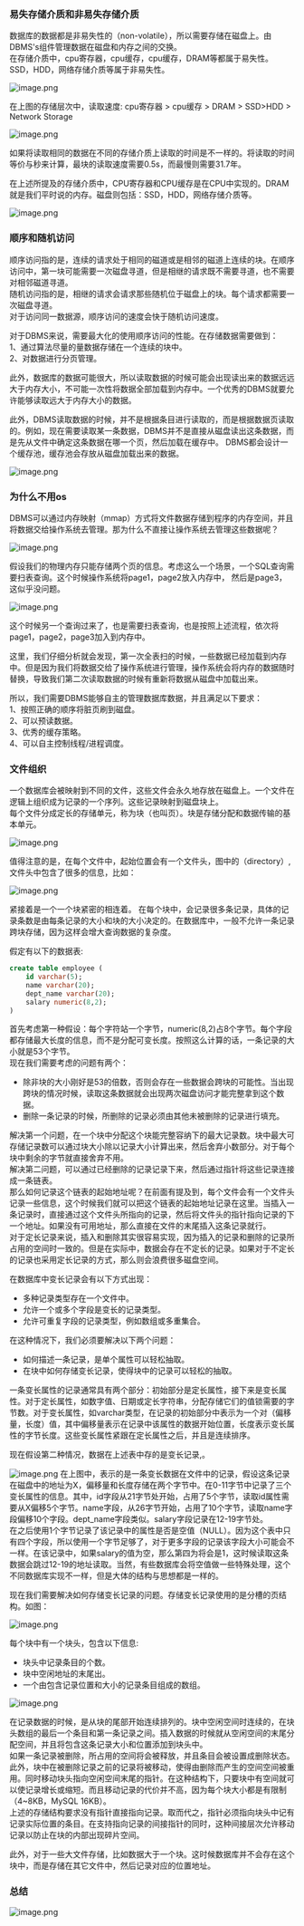 ### 易失存储介质和非易失存储介质

数据库的数据都是非易失性的（non-volatile），所以需要存储在磁盘上。由DBMS's组件管理数据在磁盘和内存之间的交换。  
在存储介质中，cpu寄存器，cpu缓存，cpu缓存，DRAM等都属于易失性。SSD，HDD，网络存储介质等属于非易失性。

![image.png](https://p3-juejin.byteimg.com/tos-cn-i-k3u1fbpfcp/aa8eea3bd0524d80ad911bb4bbca6329~tplv-k3u1fbpfcp-watermark.image?)

在上图的存储层次中，读取速度: cpu寄存器 > cpu缓存 > DRAM > SSD>HDD > Network Storage

![image.png](https://p3-juejin.byteimg.com/tos-cn-i-k3u1fbpfcp/a55c8a20fad74c53934e9ea663880f7e~tplv-k3u1fbpfcp-watermark.image?) 

如果将读取相同的数据在不同的存储介质上读取的时间是不一样的。将读取的时间等价与秒来计算，最块的读取速度需要0.5s，而最慢则需要31.7年。  

在上述所提及的存储介质中，CPU寄存器和CPU缓存是在CPU中实现的。DRAM就是我们平时说的内存。磁盘则包括：SSD，HDD，网络存储介质等。

![image.png](https://p1-juejin.byteimg.com/tos-cn-i-k3u1fbpfcp/20a51096fdc844d1893f553ed932d7fa~tplv-k3u1fbpfcp-watermark.image?)

### 顺序和随机访问
顺序访问指的是，连续的请求处于相同的磁道或是相邻的磁道上连续的块。在顺序访问中，第一块可能需要一次磁盘寻道，但是相继的请求既不需要寻道，也不需要对相邻磁道寻道。   
随机访问指的是，相继的请求会请求那些随机位于磁盘上的块。每个请求都需要一次磁盘寻道。  
对于访问同一数据源，顺序访问的速度会快于随机访问速度。  

对于DBMS来说，需要最大化的使用顺序访问的性能。在存储数据需要做到：  
1、通过算法尽量的量数据存储在一个连续的块中。  
2、对数据进行分页管理。   

此外，数据库的数据可能很大，所以读取数据的时候可能会出现读出来的数据远远大于内存大小，不可能一次性将数据全部加载到内存中。一个优秀的DBMS就要允许能够读取远大于内存大小的数据。  

此外，DBMS读取数据的时候，并不是根据条目进行读取的，而是根据数据页读取的。例如，现在需要读取某一条数据，DBMS并不是直接从磁盘读出这条数据，而是先从文件中确定这条数据在哪一个页，然后加载在缓存中。
DBMS都会设计一个缓存池，缓存池会存放从磁盘加载出来的数据。


![image.png](https://p3-juejin.byteimg.com/tos-cn-i-k3u1fbpfcp/b628e5b1a71740188057c128ea8de68a~tplv-k3u1fbpfcp-watermark.image?)

### 为什么不用os
DBMS可以通过内存映射（mmap）方式将文件数据存储到程序的内存空间，并且将数据交给操作系统去管理。那为什么不直接让操作系统去管理这些数据呢？  

![image.png](https://p6-juejin.byteimg.com/tos-cn-i-k3u1fbpfcp/b5f265c455644969b51c7b09e4ef7eeb~tplv-k3u1fbpfcp-watermark.image?)

假设我们的物理内存只能存储两个页的信息。考虑这么一个场景，一个SQL查询需要扫表查询。这个时候操作系统将page1，page2放入内存中， 然后是page3，这似乎没问题。 

![image.png](https://p1-juejin.byteimg.com/tos-cn-i-k3u1fbpfcp/e416971e65c14b90a7bc8cde83b22995~tplv-k3u1fbpfcp-watermark.image?)

这个时候另一个查询过来了，也是需要扫表查询，也是按照上述流程，依次将page1，page2，page3加入到内存中。

这里，我们仔细分析就会发现，第一次全表扫的时候，一些数据已经加载到内存中。但是因为我们将数据交给了操作系统进行管理，操作系统会将内存的数据随时替换，导致我们第二次读取数据的时候有重新将数据从磁盘中加载出来。  

所以，我们需要DBMS能够自主的管理数据库数据，并且满足以下要求：  
1、按照正确的顺序将脏页刷到磁盘。  
2、可以预读数据。  
3、优秀的缓存策略。   
4、可以自主控制线程/进程调度。  

### 文件组织 
一个数据库会被映射到不同的文件，这些文件会永久地存放在磁盘上。一个文件在逻辑上组织成为记录的一个序列。这些记录映射到磁盘块上。  
每个文件分成定长的存储单元，称为块（也叫页）。块是存储分配和数据传输的基本单元。

![image.png](https://p3-juejin.byteimg.com/tos-cn-i-k3u1fbpfcp/30265a132c5b44259cc608e314d1c93e~tplv-k3u1fbpfcp-watermark.image?)

值得注意的是，在每个文件中，起始位置会有一个文件头，图中的（directory）,文件头中包含了很多的信息，比如：  

![image.png](https://p1-juejin.byteimg.com/tos-cn-i-k3u1fbpfcp/86347576b025413fad3281d33ddff538~tplv-k3u1fbpfcp-watermark.image?)

紧接着是一个一个块紧密的相连着。 在每个块中，会记录很多条记录，具体的记录条数是由每条记录的大小和块的大小决定的。在数据库中，一般不允许一条记录跨块存储，因为这样会增大查询数据的复杂度。  

假定有以下的数据表:
```sql
create table employee (
    id varchar(5);
    name varchar(20);
    dept_name varchar(20);
    salary numeric(8,2);
)
```
首先考虑第一种假设：每个字符站一个字节，numeric(8,2)占8个字节。每个字段都存储最大长度的信息，而不是分配可变长度。按照这么计算的话，一条记录的大小就是53个字节。  
现在我们需要考虑的问题有两个：  
* 除非块的大小刚好是53的倍数，否则会存在一些数据会跨块的可能性。当出现跨块的情况时候，读取这条数据就会出现两次磁盘访问才能完整拿到这个数据。  
* 删除一条记录的时候，所删除的记录必须由其他未被删除的记录进行填充。  
   
 解决第一个问题，在一个块中分配这个块能完整容纳下的最大记录数。块中最大可存储记录数可以通过块大小除以记录大小计算出来，然后舍弃小数部分。对于每个块中剩余的字节就直接舍弃不用。  
 解决第二问题，可以通过已经删除的记录记录下来，然后通过指针将这些记录连接成一条链表。    
 那么如何记录这个链表的起始地址呢？在前面有提及到，每个文件会有一个文件头记录一些信息，这个时候我们就可以把这个链表的起始地址记录在这里。当插入一条记录时，直接通过这个文件头所指向的记录，然后将文件头的指针指向记录的下一个地址。如果没有可用地址，那么直接在文件的末尾插入这条记录就行。  
 对于定长记录来说，插入和删除其实很容易实现，因为插入的记录和删除的记录所占用的空间时一致的。但是在实际中，数据会存在不定长的记录。如果对于不定长的记录也采用定长记录的方式，那么则会浪费很多磁盘空间。  
 
在数据库中变长记录会有以下方式出现：  
* 多种记录类型存在一个文件中。
* 允许一个或多个字段是变长的记录类型。
* 允许可重复字段的记录类型，例如数组或多重集合。 

在这种情况下，我们必须要解决以下两个问题：  
* 如何描述一条记录，是单个属性可以轻松抽取。  
* 在块中如何存储变长记录，使得块中的记录可以轻松的抽取。  

一条变长属性的记录通常具有两个部分：初始部分是定长属性，接下来是变长属性。对于定长属性，如数字值、日期或定长字符串，分配存储它们的值锁需要的字节数。对于变长属性，如varchar类型，在记录的初始部分中表示为一个对（偏移量，长度）值，其中偏移量表示在记录中该属性的数据开始位置，长度表示变长属性的字节长度。这些变长属性紧跟在定长属性之后，并且是连续排序。
  
现在假设第二种情况，数据在上述表中存的是变长记录,。
 
![image.png](https://p3-juejin.byteimg.com/tos-cn-i-k3u1fbpfcp/e0ce8c9b4ed9460b827333bf9b1c6309~tplv-k3u1fbpfcp-watermark.image?)
在上图中，表示的是一条变长数据在文件中的记录，假设这条记录在磁盘中的地址为X，偏移量和长度存储在两个字节中。在0-11字节中记录了三个变长属性的信息。其中，id字段从21字节处开始，占用了5个字节，读取id属性需要从X偏移5个字节。name字段，从26字节开始，占用了10个字节，读取name字段偏移10个字段。dept_name字段类似。salary字段记录在12-19字节处。  
在之后使用1个字节记录了该记录中的属性是否是空值（NULL）。因为这个表中只有四个字段，所以使用一个字节足够了，对于更多字段的记录该字段大小可能会不一样。在该记录中，如果salary的值为空，那么第四为将会是1，这时候读取这条数据会跳过12-19的地址读取。当然，有些数据库会将空值做一些特殊处理，这个不同数据库实现不一样，但是大体的结构与思想都是一样的。  

现在我们需要解决如何存储变长记录的问题。存储变长记录使用的是分槽的页结构。如图：

![image.png](https://p9-juejin.byteimg.com/tos-cn-i-k3u1fbpfcp/2021ea204ad94756a1a7668cb1968bac~tplv-k3u1fbpfcp-watermark.image?)

每个块中有一个块头，包含以下信息:  
* 块头中记录条目的个数。  
* 块中空闲地址的末尾出。  
* 一个由包含记录位置和大小的记录条目组成的数组。 


![image.png](https://p6-juejin.byteimg.com/tos-cn-i-k3u1fbpfcp/426614a1808640e9a1ddf32ed21574ba~tplv-k3u1fbpfcp-watermark.image?)

在记录数据的时候，是从块的尾部开始连续排列的。块中空闲空间时连续的，在块头数组的最后一个条目和第一条记录之间。插入数据的时候就从空闲空间的末尾分配空间，并且将包含这条记录大小和位置添加到块头中。  
如果一条记录被删除，所占用的空间将会被释放，并且条目会被设置成删除状态。此外，块中在被删除记录之前的记录将被移动，使得由删除而产生的空间空间被重用。同时移动块头指向空闲空间末尾的指针。在这种结构下，只要块中有空间就可以使记录增长或缩短。而且移动记录的代价并不高，因为每个块大小都是有限制（4~8KB，MySQL 16KB）。  
上述的存储结构要求没有指针直接指向记录。取而代之，指针必须指向块头中记有记录实际位置的条目。在支持指向记录的间接指针的同时，这种间接层次允许移动记录以防止在块的内部出现碎片空间。  

此外，对于一些大文件存储，比如数据大于一个块。这时候数据库并不会存在这个块中，而是存储在其它文件中，然后记录对应的位置地址。  

### 总结  

![image.png](https://p3-juejin.byteimg.com/tos-cn-i-k3u1fbpfcp/4df33b326b8c439ca69237083c0dd481~tplv-k3u1fbpfcp-watermark.image?)

















